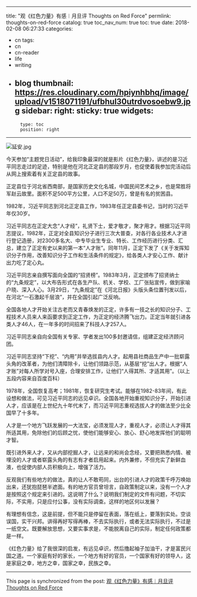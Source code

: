 
---
title: "观《红色力量》有感︱月旦评  Thoughts on Red Force"
permlink: thoughts-on-red-force
catalog: true
toc_nav_num: true
toc: true
date: 2018-02-08 06:27:33
categories:
- cn
tags:
- cn
- cn-reader
- life
- writing
- blog
thumbnail: https://res.cloudinary.com/hpiynhbhq/image/upload/v1518071191/ufbhul30utrdvosoebw9.jpg
sidebar:
    right:
        sticky: true
widgets:
    -
        type: toc
        position: right
---


![延安.jpg](https://res.cloudinary.com/hpiynhbhq/image/upload/v1518071191/ufbhul30utrdvosoebw9.jpg)




今天参加“主题党日活动”，给我印象最深的就是影片《红色力量》，讲述的是习近平同志走过的足迹，特别是他在河北正定县的那段岁月，也促使着我参加完活动后从网上搜索着有关正定县的故事。

正定县位于河北省西南部，是国家历史文化名城，中国民间艺术之乡，也是常胜将军赵云故里。面积不足500平方公里，人口不足50万，曾是有名的贫困县。

1982年，习近平同志到河北正定县工作，1983年任正定县委书记，当时的习近平年仅30岁。

习近平同志在正定大念“人才经”，礼贤下士，爱才敬才，聚才用才。根据习近平同志提议，1982年，正定对全县知识分子进行三次大普查，对各行各业技术人才进行登记造册，对2300多名大、中专毕业生专业、特长、工作经历进行分类、汇总，建立了正定有史以来的第一本“人才账”。同年11月，正定下发了《关于发挥知识分子作用，改善知识分子工作和生活条件的规定》，给各类人才安心工作、献计出力吃了定心丸。

习近平同志亲自撰写面向全国的“招贤榜”。1983年3月，正定颁布了招贤纳士的“九条规定”，以大布告形式在各生产队、机关、学校、工厂张贴宣传，做到家喻户晓、深入人心。3月29日，“九条规定”在《河北日报》头版头条位置刊发以后，在河北“一石激起千层浪”，并在全国引起广泛反响。

全国各地人才开始关注古老而又青春焕发的正定，许多有一技之长的知识分子、工程技术人员来人来函要求到正定工作，为正定的经济腾飞出力。正定当年就引进各类人才46人，在一年多的时间招来了科技人才257人。

习近平同志亲自向全国有关专家、学者发出100多封邀请信，组建正定经济顾问团。

习近平同志坚持“下挖”、“内用”并举选拔县内人才。起用县社商品生产中一批崭露头角的改革者，为他们清障除卡，让他们领路示范，从基层“挖”出人才。根据“人才账”对每人所学对号入座，合理安排工作，让他们“人得其所、才适其用”。（以上五段内容来自百度百科）

1978年，全国恢复高考；1981年，恢复研究生考试。能够在1982-83年间，有此设想和做法，可见习近平同志的远见卓识。全国各地开始重视知识分子，开始引进人才，应该是在上世纪九十年代末了，而习近平同志重视选拔人才的做法至少比全国早了十多年。

人才是一个地方飞跃发展的一大法宝，必须发现人才，重视人才，必须让人才得其所适其用，免除他们的后顾之忧，使他们能够安心、放心、舒心地发挥他们的聪明才智。

既引进外来人才，又从内部挖掘人才，让远来的和尚会念经，又要把熟悉内情、被埋没的人才或者崭露头角的有志有才者启用起来。内外兼修，不但充实了新鲜血液，也促使内部人员积极向上，增强了活力。

反观我们有些地方的做法，真的让人不敢苟同，出台的引进人才的政策千呼万唤始出来，还犹抱琵琶半遮面。有的地方官员曾坦言，自政策制定以来，没有一个人才是按照这个规定来引进的。这说明了什么？说明我们制定的文件有问题，不切实际，不实用，只是应付公事，没有实际调查。这样的地区何以发展？

有理想有信念，这是前提，但不能只是停留在表面，落在纸上，要落到实处。空谈误国，实干兴邦。讲得再好写得再棒，不去实际执行，或者无法实际执行，不过是一纸空文。既要解放思想，又要实事求是，不能脱离自己的实际，制定任何政策都是一样。

《红色力量》给了我很深的启发，有远见卓识，然后撸起袖子加油干，才是富民兴国之道。一个家庭有好的家长，一个地方有好的官员，一个国家有好的领导人，这是家庭之幸，地方之幸，国家之幸，民族之幸。

- - -

This page is synchronized from the post: [观《红色力量》有感︱月旦评  Thoughts on Red Force](https://steemit.com/@bring/thoughts-on-red-force)
